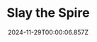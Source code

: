 ---
title: "Slay the Spire"
id: 646570
date: 2024-11-29T00:00:06.857Z
link: games/steam/recent/slay-the-spire
image: http://media.steampowered.com/steamcommunity/public/images/apps/646570/33ea124ea8c03a9ce7012d34c3b348a351612fca.jpg
playtime_2weeks: 62
playtime_forever: 3324
playtime_windows_forever: 0
playtime_mac_forever: 0
playtime_linux_forever: 3324
playtime_deck_forever: 3324
---